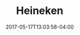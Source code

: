 ---
date: 2017-05-17T13:03:58-04:00
categories:
  - drinks
type: beer
title: Heineken
description: (Dutch) 100% Barley malt, choice hops and pure water give this brew unsurpassed clarity.
price: 5.95
---